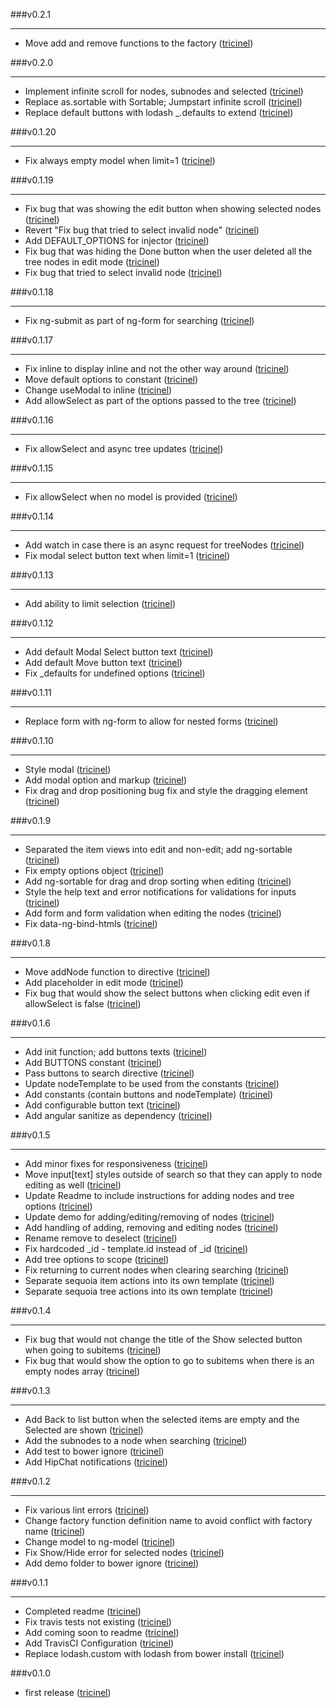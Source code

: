 ###v0.2.1
___

* Move add and remove functions to the factory ([tricinel](http://github.com/tricinel))

###v0.2.0
___

* Implement infinite scroll for nodes, subnodes and selected ([tricinel](http://github.com/tricinel))
* Replace as.sortable with Sortable; Jumpstart infinite scroll ([tricinel](http://github.com/tricinel))
* Replace default buttons with lodash _.defaults to extend ([tricinel](http://github.com/tricinel))

###v0.1.20
___

* Fix always empty model when limit=1 ([tricinel](http://github.com/tricinel))

###v0.1.19
___

* Fix bug that was showing the edit button when showing selected nodes ([tricinel](http://github.com/tricinel))
* Revert "Fix bug that tried to select invalid node" ([tricinel](http://github.com/tricinel))
* Add DEFAULT_OPTIONS for injector ([tricinel](http://github.com/tricinel))
* Fix bug that was hiding the Done button when the user deleted all the tree nodes in edit mode ([tricinel](http://github.com/tricinel))
* Fix bug that tried to select invalid node ([tricinel](http://github.com/tricinel))

###v0.1.18
___

* Fix ng-submit as part of ng-form for searching ([tricinel](http://github.com/tricinel))

###v0.1.17
___

* Fix inline to display inline and not the other way around ([tricinel](http://github.com/tricinel))
* Move default options to constant ([tricinel](http://github.com/tricinel))
* Change useModal to inline ([tricinel](http://github.com/tricinel))
* Add allowSelect as part of the options passed to the tree ([tricinel](http://github.com/tricinel))

###v0.1.16
___

* Fix allowSelect and async tree updates ([tricinel](http://github.com/tricinel))

###v0.1.15
___

* Fix allowSelect when no model is provided ([tricinel](http://github.com/tricinel))

###v0.1.14
___

* Add watch in case there is an async request for treeNodes ([tricinel](http://github.com/tricinel))
* Fix modal select button text when limit=1 ([tricinel](http://github.com/tricinel))

###v0.1.13
___

* Add ability to limit selection ([tricinel](http://github.com/tricinel))

###v0.1.12
___

* Add default Modal Select button text ([tricinel](http://github.com/tricinel))
* Add default Move button text ([tricinel](http://github.com/tricinel))
* Fix _defaults for undefined options ([tricinel](http://github.com/tricinel))

###v0.1.11
___

* Replace form with ng-form to allow for nested forms ([tricinel](http://github.com/tricinel))

###v0.1.10
___

* Style modal ([tricinel](http://github.com/tricinel))
* Add modal option and markup ([tricinel](http://github.com/tricinel))
* Fix drag and drop positioning bug fix and style the dragging element ([tricinel](http://github.com/tricinel))

###v0.1.9
___

* Separated the item views into edit and non-edit; add ng-sortable ([tricinel](http://github.com/tricinel))
* Fix empty options object ([tricinel](http://github.com/tricinel))
* Add ng-sortable for drag and drop sorting when editing ([tricinel](http://github.com/tricinel))
* Style the help text and error notifications for validations for inputs ([tricinel](http://github.com/tricinel))
* Add form and form validation when editing the nodes ([tricinel](http://github.com/tricinel))
* Fix data-ng-bind-htmls ([tricinel](http://github.com/tricinel))

###v0.1.8
___

* Move addNode function to directive ([tricinel](http://github.com/tricinel))
* Add placeholder in edit mode ([tricinel](http://github.com/tricinel))
* Fix bug that would show the select buttons when clicking edit even if allowSelect is false ([tricinel](http://github.com/tricinel))

###v0.1.6
___

* Add init function; add buttons texts ([tricinel](http://github.com/tricinel))
* Add BUTTONS constant ([tricinel](http://github.com/tricinel))
* Pass buttons to search directive ([tricinel](http://github.com/tricinel))
* Update nodeTemplate to be used from the constants ([tricinel](http://github.com/tricinel))
* Add constants (contain buttons and nodeTemplate) ([tricinel](http://github.com/tricinel))
* Add configurable button text ([tricinel](http://github.com/tricinel))
* Add angular sanitize as dependency ([tricinel](http://github.com/tricinel))

###v0.1.5
___

* Add minor fixes for responsiveness ([tricinel](http://github.com/tricinel))
* Move input[text] styles outside of search so that they can apply to node editing as well ([tricinel](http://github.com/tricinel))
* Update Readme to include instructions for adding nodes and tree options ([tricinel](http://github.com/tricinel))
* Update demo for adding/editing/removing of nodes ([tricinel](http://github.com/tricinel))
* Add handling of adding, removing and editing nodes ([tricinel](http://github.com/tricinel))
* Rename remove to deselect ([tricinel](http://github.com/tricinel))
* Fix hardcoded _id - template.id instead of _id ([tricinel](http://github.com/tricinel))
* Add tree options to scope ([tricinel](http://github.com/tricinel))
* Fix returning to current nodes when clearing searching ([tricinel](http://github.com/tricinel))
* Separate sequoia item actions into its own template ([tricinel](http://github.com/tricinel))
* Separate sequoia tree actions into its own template ([tricinel](http://github.com/tricinel))

###v0.1.4
___

* Fix bug that would not change the title of the Show selected button when going to subitems ([tricinel](http://github.com/tricinel))
* Fix bug that would show the option to go to subitems when there is an empty nodes array ([tricinel](http://github.com/tricinel))

###v0.1.3
___

* Add Back to list button when the selected items are empty and the Selected are shown ([tricinel](http://github.com/tricinel))
* Add the subnodes to a node when searching ([tricinel](http://github.com/tricinel))
* Add test to bower ignore ([tricinel](http://github.com/tricinel))
* Add HipChat notifications ([tricinel](http://github.com/tricinel))

###v0.1.2
___

* Fix various lint errors ([tricinel](http://github.com/tricinel))
* Change factory function definition name to avoid conflict with factory name ([tricinel](http://github.com/tricinel))
* Change model to ng-model ([tricinel](http://github.com/tricinel))
* Fix Show/Hide error for selected nodes ([tricinel](http://github.com/tricinel))
* Add demo folder to bower ignore ([tricinel](http://github.com/tricinel))

###v0.1.1
___

* Completed readme ([tricinel](http://github.com/tricinel))
* Fix travis tests not existing ([tricinel](http://github.com/tricinel))
* Add coming soon to readme ([tricinel](http://github.com/tricinel))
* Add TravisCI Configuration ([tricinel](http://github.com/tricinel))
* Replace lodash.custom with lodash from bower install ([tricinel](http://github.com/tricinel))

###v0.1.0
* first release ([tricinel](http://github.com/tricinel))
